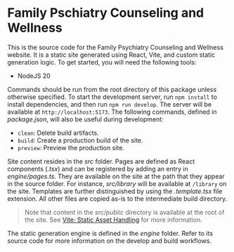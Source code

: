 # Family Pschiatry Counseling and Wellness

This is the source code for the Family Psychiatry Counseling and Wellness
website. It is a static site generated using React, Vite, and custom static
generation logic. To get started, you will need the following tools:

- NodeJS 20

Commands should be run from the root directory of this package unless otherwise
specified. To start the development server, run `npm install` to install
dependencies, and then run `npm run develop`. The server will be available at
`http://localhost:5173`. The following commands, defined in _package.json_, will
also be useful during development:

- `clean`: Delete build artifacts.
- `build`: Create a production build of the site.
- `preview`: Preview the production site.

Site content resides in the _src_ folder. Pages are defined as React components
(_.tsx_) and can be registered by adding an entry in _engine/pages.ts_. They are
available on the site at the path that they appear in the source folder. For
instance, _src/library_ will be available at `/library` on the site. Templates
are further distinguished by using the _.template.tsx_ file extension. All other
files are copied as-is to the intermediate build directory.

> Note that content in the _src/public_ directory is available at the root
> of the site. See [Vite: Static Asset Handling](https://vite.dev/guide/assets)
> for more information.

The static generation engine is defined in the _engine_ folder. Refer to its
source code for more information on the develop and build workflows.
